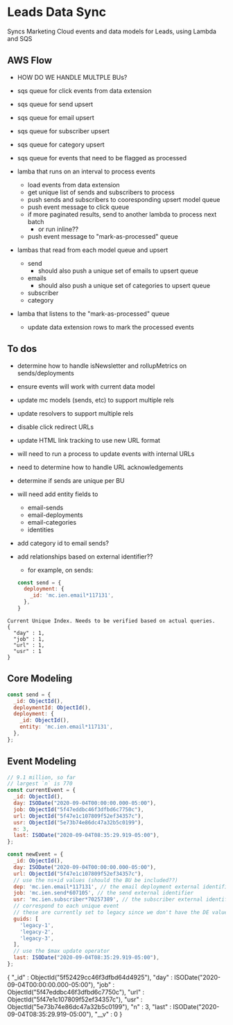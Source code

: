 # Leads Data Sync
Syncs Marketing Cloud events and data models for Leads, using Lambda and SQS

## AWS Flow
- HOW DO WE HANDLE MULTPLE BUs?

- sqs queue for click events from data extension
- sqs queue for send upsert
- sqs queue for email upsert
- sqs queue for subscriber upsert
- sqs queue for category upsert
- sqs queue for events that need to be flagged as processed

- lamba that runs on an interval to process events
  - load events from data extension
  - get unique list of sends and subscribers to process
  - push sends and subscribers to cooresponding upsert model queue
  - push event message to click queue
  - if more paginated results, send to another lambda to process next batch
    - or run inline??
  - push event message to "mark-as-processed" queue

- lambas that read from each model queue and upsert
  - send
    - should also push a unique set of emails to upsert queue
  - emails
    - should also push a unique set of categories to upsert queue
  - subscriber
  - category

- lamba that listens to the "mark-as-processed" queue
  - update data extension rows to mark the processed events


## To dos
- determine how to handle isNewsletter and rollupMetrics on sends/deployments
- ensure events will work with current data model
- update mc models (sends, etc) to support multiple rels
- update resolvers to support multiple rels
- disable click redirect URLs
- update HTML link tracking to use new URL format
- will need to run a process to update events with internal URLs
- need to determine how to handle URL acknowledgements

- determine if sends are unique per BU
- will need add entity fields to
  - email-sends
  - email-deployments
  - email-categories
  - identities
- add category id to email sends?
- add relationships based on external identifier??
  - for example, on sends:
  ```js
  const send = {
    deployment: {
      _id: 'mc.ien.email*117131',
    },
  }
  ```

```
Current Unique Index. Needs to be verified based on actual queries.
{
  "day" : 1,
  "job" : 1,
  "url" : 1,
  "usr" : 1
}
```

## Core Modeling
```js
const send = {
  _id: ObjectId(),
  deploymentId: ObjectId(),
  deployment: {
    _id: ObjectId(),
    entity: 'mc.ien.email*117131',
  },
};
```

## Event Modeling
```js
// 9.1 million, so far
// largest `n` is 770
const currentEvent = {
  _id: ObjectId(),
  day: ISODate("2020-09-04T00:00:00.000-05:00"),
  job: ObjectId("5f47eddbc46f3dfbd6c7750c"),
  url: ObjectId("5f47e1c107809f52ef34357c"),
  usr: ObjectId("5e73b74e86dc47a32b5c0199"),
  n: 3,
  last: ISODate("2020-09-04T08:35:29.919-05:00"),
};

const newEvent = {
  _id: ObjectId(),
  day: ISODate("2020-09-04T00:00:00.000-05:00"),
  url: ObjectId("5f47e1c107809f52ef34357c"),
  // use the ns+id values (should the BU be included??)
  dep: 'mc.ien.email*117131', // the email deployment external identifier - is this needed?
  job: 'mc.ien.send*607105', // the send external identifier
  usr: 'mc.ien.subscriber*70257389', // the subscriber external identifier
  // correspond to each unique event
  // these are currently set to legacy since we don't have the DE values
  guids: [
    'legacy-1',
    'legacy-2',
    'legacy-3',
  ],
  // use the $max update operator
  last: ISODate("2020-09-04T08:35:29.919-05:00"),
};
```

{
    "_id" : ObjectId("5f52429cc46f3dfbd64d4925"),
    "day" : ISODate("2020-09-04T00:00:00.000-05:00"),
    "job" : ObjectId("5f47eddbc46f3dfbd6c7750c"),
    "url" : ObjectId("5f47e1c107809f52ef34357c"),
    "usr" : ObjectId("5e73b74e86dc47a32b5c0199"),
    "n" : 3,
    "last" : ISODate("2020-09-04T08:35:29.919-05:00"),
    "__v" : 0
}
